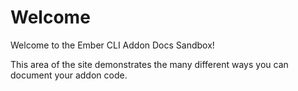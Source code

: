 # Welcome

Welcome to the Ember CLI Addon Docs Sandbox!

This area of the site demonstrates the many different ways you can document your addon code.
